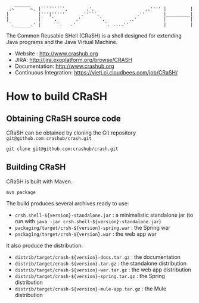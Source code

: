 <pre><code>   ______
 .~      ~. |`````````,       .'.                   ..'''' |         |
|           |'''|'''''      .''```.              .''       |_________|
|           |    `.       .'       `.         ..'          |         |
 `.______.' |      `.   .'           `. ....''             |         |</code></pre>

The Common Reusable SHell (CRaSH) is a shell designed for extending Java programs and the Java Virtual Machine.

- Website : http://www.crashub.org
- JIRA: http://jira.exoplatform.org/browse/CRASH
- Documentation: http://www.crashub.org
- Continuous Integration: https://vietj.ci.cloudbees.com/job/CRaSH/

# How to build CRaSH

## Obtaining CRaSH source code

CRaSH can be obtained by cloning the Git repository `git@github.com:crashub/crash.git`

<pre><code>git clone git@github.com:crashub/crash.git</code></pre>

## Building CRaSH

CRaSH is built with Maven.

<pre><code>mvn package</code></pre>

The build produces several archives ready to use:

- `crsh.shell-${version}-standalone.jar` : a minimalistic standalone jar (to run with `java -jar crsh.shell-${version}-standalone.jar`)
- `packaging/target/crsh-${version}-spring.war` : the Spring war
- `packaging/target/crsh-${version}.war` : the web app war

It also produce the distribution:

- `distrib/target/crash-${version}-docs.tar.gz` : the documentation
- `distrib/target/crash-${version}.tar.gz` : the standalone distribution
- `distrib/target/crash-${version}-war.tar.gz` : the web app distribution
- `distrib/target/crash-${version}-spring.tar.gz` : the Spring distribution
- `distrib/target/crash-${version}-mule-app.tar.gz` : the Mule distribution
